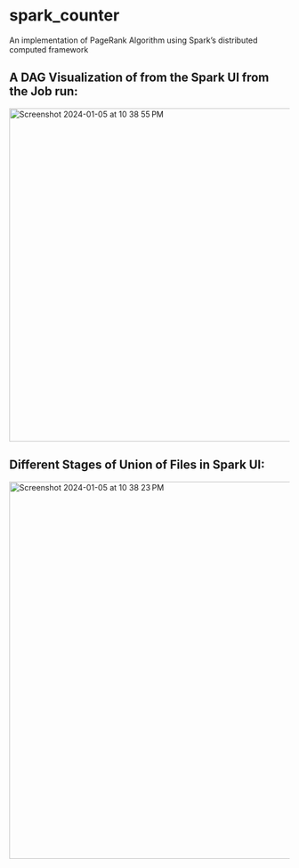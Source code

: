 # spark_counter
An implementation of PageRank Algorithm using Spark’s distributed computed framework

## A DAG Visualization of from the Spark UI from the Job run:

<img width="599" alt="Screenshot 2024-01-05 at 10 38 55 PM" src="https://github.com/lakshyarawal/spark_counter/assets/20071320/fe141efd-0246-435c-b00e-5e056d5a3f4e">


## Different Stages of Union of Files in Spark UI:

<img width="678" alt="Screenshot 2024-01-05 at 10 38 23 PM" src="https://github.com/lakshyarawal/spark_counter/assets/20071320/2165086c-a06e-4853-b826-5d99c37ab969">
